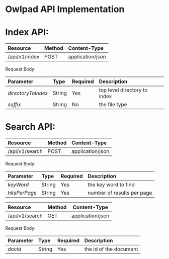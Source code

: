 Owlpad API Implementation
=========================

<b>Index API:</b>
==================

| Resource      | Method        | Content-Type      |
| :-------------|:--------------|:------------------|
| /api/v1/index | POST          | application/json  |

Request Body:

| Parameter          | Type       | Required |   Description                |
| :------------------|:-----------|:---------|:-----------------------------|
| *directoryToIndex* | String     | Yes      | top level directory to index |
| *suffix*           | String     | No       |the file type                 |


<b>Search API:</b>
==================

| Resource       | Method        | Content-Type      |
| :--------------|:--------------|:------------------|
| /api/v1/search | POST          | application/json  |

Request Body:

| Parameter         | Type       | Required |   Description                  |
| :-----------------|:-----------|:---------|:-------------------------------|
| *keyWord*         | String     |Yes       | the key word to find           |
| *hitsPerPage*     | String     |Yes       | number of results per page     |


| Resource       | Method       | Content-Type     |
| :------------- |:-------------|------------------|
| /api/v1/search | GET          | application/json |

Request Body:

| Parameter         | Type       | Required |   Description         |
| ------------------|:-----------|:---------|:----------------------|
| *docId*           | String     | Yes      |the id of the document |


